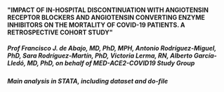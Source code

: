 #### "IMPACT OF IN-HOSPITAL DISCONTINUATION WITH ANGIOTENSIN RECEPTOR BLOCKERS AND ANGIOTENSIN CONVERTING ENZYME INHIBITORS ON THE MORTALITY OF COVID-19 PATIENTS. A RETROSPECTIVE COHORT STUDY"
##### Prof Francisco J. de Abajo, MD, PhD, MPH, Antonio Rodríguez-Miguel, PhD, Sara Rodríguez-Martín, PhD, Victoria Lerma, RN, Alberto García-Lledó, MD, PhD, on behalf of MED-ACE2-COVID19 Study Group


##### Main analysis in STATA, including dataset and do-file
